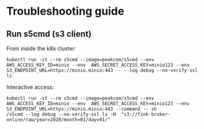 # Troubleshooting guide


## Run s5cmd (s3 client)

From inside the k8s cluster:

```shell
kubectl run -it --rm s5cmd --image=peakcom/s5cmd --env AWS_ACCESS_KEY_ID=minio --env  AWS_SECRET_ACCESS_KEY=minio123 --env S3_ENDPOINT_URL=https://minio.minio:443 -- --log debug --no-verify-ssl ls
```

Interactive access:
```shell
kubectl run -it --rm s5cmd --image=peakcom/s5cmd --env AWS_ACCESS_KEY_ID=minio --env  AWS_SECRET_ACCESS_KEY=minio123 --env S3_ENDPOINT_URL=https://minio.minio:443 --command -- sh
/s5cmd --log debug --no-verify-ssl ls -H  "s3://fink-broker-online/raw/year=2020/month=01/day=01/"
```